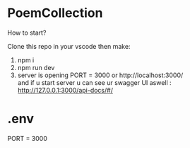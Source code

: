 # PoemCollection

How to start? 

Clone this repo in your vscode then make:
1. npm i
2. npm run dev</br>
3. server is opening PORT = 3000 or http://localhost:3000/</br>
and if u start server u can see ur swagger UI aswell : http://127.0.0.1:3000/api-docs/#/

# .env

PORT = 3000
